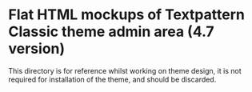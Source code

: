 # Flat HTML mockups of Textpattern Classic theme admin area (4.7 version)

This directory is for reference whilst working on theme design, it is not required for installation of the theme, and should be discarded.
